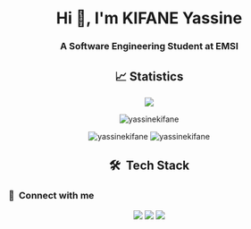 <h1 align="center">Hi 👋, I'm KIFANE Yassine</h1>
<h3 align="center">A Software Engineering Student at EMSI</h3>

<h2 align="center">📈 Statistics </h2>


<p align="center">
  <img src="https://komarev.com/ghpvc/?username=MohamedAmineALLAF&style=for-the-badge&color=023373" />
<p>

<p align="center" ><img src="https://github-readme-streak-stats.herokuapp.com/?user=yassinekifane&" alt="yassinekifane" /></p>
<p align="center"> 
  <img src="https://github-readme-stats.vercel.app/api/top-langs?username=yassinekifane&show_icons=true&locale=en&layout=compact" alt="yassinekifane" />
  <img src="https://github-readme-stats.vercel.app/api?username=yassinekifane&show_icons=true&locale=en" alt="yassinekifane" />
</p> 

<h2 align="center">🛠 &nbsp;Tech Stack</h2>

### :link: &nbsp;Connect with me

<p align="center">
<a href="https://www.linkedin.com/in/yassine-kifane-a124471ab/"><img src="https://img.shields.io/badge/-Kifane Yassine-0077B5?style=for-the-badge&logo=Linkedin&logoColor=white"/></a>
<a href="mailto:kifaneyassine@gmail.com"><img src="https://img.shields.io/badge/-kifaneyassine@gmail.com-D14836?style=for-the-badge&logo=Gmail&logoColor=white"/></a>
<a href="https://www.facebook.com/Kifaane/"><img src="https://img.shields.io/badge/-Kifaane-3B5998?style=for-the-badge&logo=Facebook&logoColor=white"/></a>
</p>
